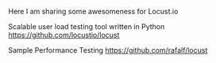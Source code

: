 Here I am sharing some awesomeness for Locust.io

Scalable user load testing tool written in Python https://github.com/locustio/locust

Sample Performance Testing https://github.com/rafalf/locust
